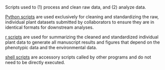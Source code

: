 Scripts used to (1) process and clean raw data, and (2) analyze data.

[Python scripts](./python) are used exclusively for cleaning and standardizing the raw, 
individual plant datasets submitted by collaborators to ensure they are in identical formats for
downstream analyses. 

[r scripts](./r) are used for summarizing the cleaned and standardized individual plant data to generate
all manuscript results and figures that depend on the phenotypic data and the environmental data.

[shell scripts](./shell) are accessory scripts called by other programs and do not need to be directly
executed.